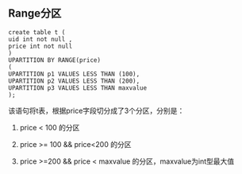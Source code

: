 

## Range分区

``` 
create table t (
uid int not null , 
price int not null 
)
UPARTITION BY RANGE(price) 
(
UPARTITION p1 VALUES LESS THAN (100),
UPARTITION p2 VALUES LESS THAN (200), 
UPARTITION p3 VALUES LESS THAN maxvalue 
); 
``` 

该语句将t表，根据price字段切分成了3个分区，分别是：

1. price < 100 的分区

2. price \>= 100 && price<200 的分区

3. price \>=200 && price < maxvalue 的分区，maxvalue为int型最大值
